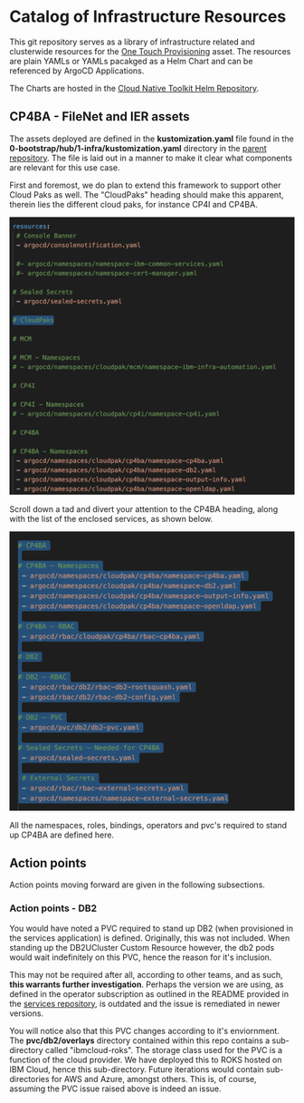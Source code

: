 # Catalog of Infrastructure Resources

This git repository serves as a library of infrastructure related and clusterwide resources for the [One Touch Provisioning](https://github.com/one-touch-provisioning/otp-gitops) asset.  The resources are plain YAMLs or YAMLs pacakged as a Helm Chart and can be referenced by ArgoCD Applications.  

The Charts are hosted in the [Cloud Native Toolkit Helm Repository](https://github.com/cloud-native-toolkit/toolkit-charts).

## CP4BA - FileNet and IER assets

The assets deployed are defined in the **kustomization.yaml** file found in the **0-bootstrap/hub/1-infra/kustomization.yaml** directory in the [parent repository](https://github.com/oto-gitops-oneshot/otp-gitops). The file is laid out in a manner to make it clear what components are relevant for this use case.

First and foremost, we do plan to extend this framework to support other Cloud Paks as well. The "CloudPaks" heading should make this apparent, therein lies the different cloud paks, for instance CP4I and CP4BA.

![Parent - Infra - Kustomize](Images/Infra_Resources.png)

Scroll down a tad and divert your attention to the CP4BA heading, along with the list of the enclosed services, as shown below.

![Parent - Infra - Kustomize - CP4BA](Images/Infra_Resources_CP4BA.png)

All the namespaces, roles, bindings, operators and pvc's required to stand up CP4BA are defined here.

## Action points

Action points moving forward are given in the following subsections.

### Action points - DB2

You would have noted a PVC required to stand up DB2 (when provisioned in the services application) is defined. Originally, this was not included. When standing up the DB2UCluster Custom Resource however, the db2 pods would wait indefinitely on this PVC, hence the reason for it's inclusion. 

This may not be required after all, according to other teams, and as such, **this warrants further investigation**. Perhaps the version we are using, as defined in the operator subscription as outlined in the README provided in the [services repository](https://github.com/oto-gitops-oneshot/otp-gitops-services), is outdated and the issue is remediated in newer versions.

You will notice also that this PVC changes according to it's enviornment. The **pvc/db2/overlays** directory contained within this repo contains a sub-directory called "ibmcloud-roks". The storage class used for the PVC is a function of the cloud provider. We have deployed this to ROKS hosted on IBM Cloud, hence this sub-directory. Future iterations would contain sub-directories for AWS and Azure, amongst others. This is, of course, assuming the PVC issue raised above is indeed an issue. 


